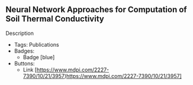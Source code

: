 ## Neural Network Approaches for Computation of Soil Thermal Conductivity
Description
- Tags: Publications
- Badges:
  - Badge [blue]
- Buttons:
  - Link [https://www.mdpi.com/2227-7390/10/21/3957)https://www.mdpi.com/2227-7390/10/21/3957]

